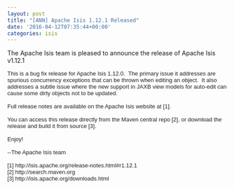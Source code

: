 ```yaml
---
layout: post
title: "[ANN] Apache Isis 1.12.1 Released"
date: '2016-04-12T07:35:44+00:00'
categories: isis
---
```

<p>The Apache Isis team is pleased to announce the release of Apache Isis v1.12.1 </p>
  <div style="color: #222222; font-family: arial, sans-serif; font-size: small;">This is a bug fix release for Apache Isis 1.12.0. &nbsp;The primary issue it addresses are spurious concurrency exceptions that can be thrown when editing an object. &nbsp;It also addresses a subtle issue where the new support in JAXB view models for auto-edit can cause some dirty objects not to be updated.</div>
  <div style="color: #222222; font-family: arial, sans-serif; font-size: small;"><br /></div>
  <div style="color: #222222; font-family: arial, sans-serif; font-size: small;">Full release notes are available on the Apache Isis website at [1].<br /></div>
  <div style="color: #222222; font-family: arial, sans-serif; font-size: small;"><br /></div>
  <div style="color: #222222; font-family: arial, sans-serif; font-size: small;">You can access this release directly from the Maven central repo [2], or download the release and build it from source [3].</div>
  <div style="color: #222222; font-family: arial, sans-serif; font-size: small;"><br /></div>
  <div style="color: #222222; font-family: arial, sans-serif; font-size: small;">Enjoy!</div>
  <div style="color: #222222; font-family: arial, sans-serif; font-size: small;"><br /></div>
  <div style="color: #222222; font-family: arial, sans-serif; font-size: small;">--The Apache Isis team</div>
  <div style="color: #222222; font-family: arial, sans-serif; font-size: small;"><br /></div>
  <div style="color: #222222; font-family: arial, sans-serif; font-size: small;">[1] http://isis.apache.org/release-notes.html#r1.12.1</div>
  <div style="color: #222222; font-family: arial, sans-serif; font-size: small;">[2] http://search.maven.org<br /></div>
  <div style="color: #222222; font-family: arial, sans-serif; font-size: small;">[3] http://isis.apache.org/downloads.html</div>
